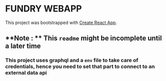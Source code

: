 # FUNDRY WEBAPP

This project was bootstrapped with [Create React App](https://github.com/facebook/create-react-app).

## **Note : ** This `readme` might be incomplete until a later time

### This project uses **graphql** and a `env` file to take care of credentials, hence you need to set that part to connect to an external data api
